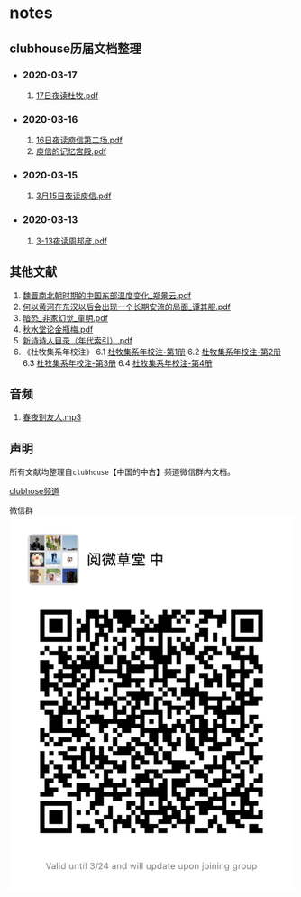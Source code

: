# notes
## clubhouse历届文档整理

- ### 2020-03-17
  1. [17日夜读杜牧.pdf](mettings/2020-03-17/杜牧.pdf)

- ### 2020-03-16
  1. [16日夜读庾信第二场.pdf](mettings/2020-03-16/16日夜。庾信第二场。.pdf)
  2. [庾信的记忆宫殿.pdf](mettings/2020-03-16/庾信的记忆宫殿.pdf)

- ### 2020-03-15
  1. [3月15日夜读庾信.pdf](mettings/2020-03-15/3月15日夜读庾信.pdf)

- ### 2020-03-13
  1. [3-13夜读周邦彦.pdf](mettings/2020-03-13/3:13夜读周邦彦.pdf)


## 其他文献

1. [魏晋南北朝时期的中国东部温度变化_郑景云.pdf](references/魏晋南北朝时期的中国东部温度变化_郑景云.pdf)
2. [何以黄河在东汉以后会出现一个长期安流的局面_谭其服.pdf](references/何以黄河在东汉以后会出现一个长期安流的局面_谭其服.pdf)
3. [暗恐_非家幻觉_童明.pdf](./references/暗恐_非家幻觉_童明.pdf)
4. [秋水堂论金瓶梅.pdf](./references/秋水堂论金瓶梅.pdf)
5. [新诗诗人目录（年代索引）.pdf](./references/新诗诗人目录（年代索引）.pdf)
6. 《杜牧集系年校注》
    6.1 [杜牧集系年校注-第1册](./references/杜牧集系年校注-第1册.pdf)
    6.2 [杜牧集系年校注-第2册](./references/杜牧集系年校注-第2册.pdf)
    6.3 [杜牧集系年校注-第3册](./references/杜牧集系年校注-第3册.pdf)
    6.4 [杜牧集系年校注-第4册](./references/杜牧集系年校注-第4册.pdf)


## 音频
1. [春夜别友人.mp3](./assets/audio/春夜别友人.mp3)

## 声明
所有文献均整理自`clubhouse`【中国的中古】频道微信群内文档。

[clubhose频道](https://www.joinclubhouse.com/club/%E4%B8%AD%E5%9C%8B%E7%9A%84%E4%B8%AD%E5%8F%A4)

微信群
![微信群](./assets/images/wechat_group.jpg)
